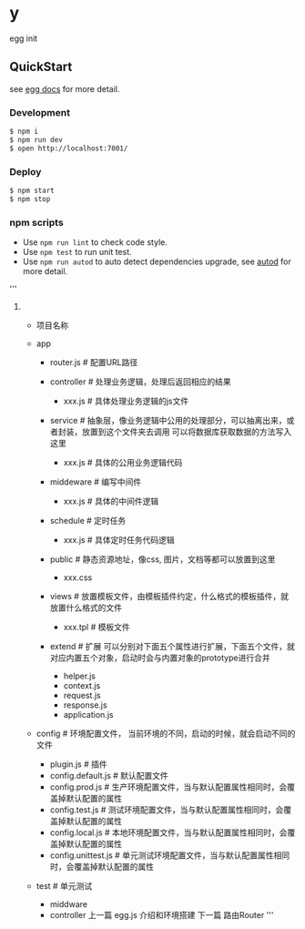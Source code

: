 # y

egg init

## QuickStart

<!-- add docs here for user -->

see [egg docs][egg] for more detail.

### Development

```bash
$ npm i
$ npm run dev
$ open http://localhost:7001/
```

### Deploy

```bash
$ npm start
$ npm stop
```

### npm scripts

- Use `npm run lint` to check code style.
- Use `npm test` to run unit test.
- Use `npm run autod` to auto detect dependencies upgrade, see [autod](https://www.npmjs.com/package/autod) for more detail.


[egg]: https://eggjs.org

'''
1. - 项目名称
   - app
     - router.js   # 配置URL路径

     - controller  # 处理业务逻辑，处理后返回相应的结果
        - xxx.js   # 具体处理业务逻辑的js文件

     - service     # 抽象层，像业务逻辑中公用的处理部分，可以抽离出来，或者封装，放置到这个文件夹去调用   可以将数据库获取数据的方法写入这里
        - xxx.js   # 具体的公用业务逻辑代码

     - middeware   # 编写中间件
        - xxx.js   # 具体的中间件逻辑
     - schedule    # 定时任务
        - xxx.js   # 具体定时任务代码逻辑

     - public      # 静态资源地址，像css, 图片，文档等都可以放置到这里
        - xxx.css   

     - views       # 放置模板文件，由模板插件约定，什么格式的模板插件，就放置什么格式的文件
        - xxx.tpl  # 模板文件

     - extend      # 扩展  可以分别对下面五个属性进行扩展，下面五个文件，就对应内置五个对象，启动时会与内置对象的prototype进行合并
        - helper.js
        - context.js
        - request.js
        - response.js
        - application.js
   - config        # 环境配置文件， 当前环境的不同，启动的时候，就会启动不同的文件
     - plugin.js              # 插件
     - config.default.js      # 默认配置文件
     - config.prod.js         # 生产环境配置文件，当与默认配置属性相同时，会覆盖掉默认配置的属性
     - config.test.js         # 测试环境配置文件，当与默认配置属性相同时，会覆盖掉默认配置的属性
     - config.local.js        # 本地环境配置文件，当与默认配置属性相同时，会覆盖掉默认配置的属性
     - config.unittest.js     # 单元测试环境配置文件，当与默认配置属性相同时，会覆盖掉默认配置的属性

   - test         # 单元测试
     - middware
     - controller
上一篇
egg.js 介绍和环境搭建
下一篇
路由Router
'''
